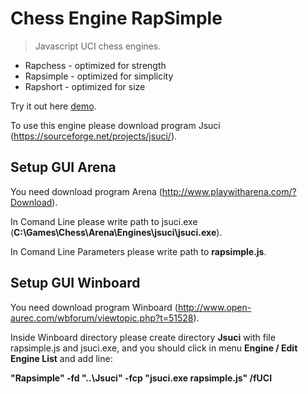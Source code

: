 # Chess Engine RapSimple
>Javascript UCI chess engines.
* Rapchess - optimized for strength
* Rapsimple - optimized for simplicity
* Rapshort - optimized for size

Try it out here <a href="https://thibor.github.io/Chess-Engine-RapSimple/">demo</a>.

To use this engine please download program Jsuci (https://sourceforge.net/projects/jsuci/).

## Setup GUI Arena

You need download program Arena (http://www.playwitharena.com/?Download).

In Comand Line please write path to jsuci.exe (<b>C:\Games\Chess\Arena\Engines\jsuci\jsuci.exe</b>).

In Comand Line Parameters please write path to <b>rapsimple.js</b>.
 
 ## Setup GUI Winboard
 
 You need download program Winboard (http://www.open-aurec.com/wbforum/viewtopic.php?t=51528).
 
Inside Winboard directory please create directory <b>Jsuci</b> with file rapsimple.js and jsuci.exe, and you should click in menu <b>Engine / Edit Engine List</b> and add line:
 
<b>"Rapsimple" -fd "..\Jsuci" -fcp "jsuci.exe rapsimple.js" /fUCI</b>

